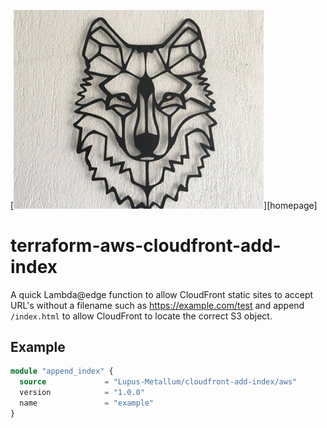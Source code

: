 [<img src="https://raw.githubusercontent.com/Lupus-Metallum/brand/master/images/logo.jpg" width="400"/>][homepage]

# terraform-aws-cloudfront-add-index

A quick Lambda@edge function to allow CloudFront static sites to accept URL's without a filename such as https://example.com/test and append `/index.html` to allow CloudFront to locate the correct S3 object.

## Example
``` terraform
module "append_index" {
  source             = "Lupus-Metallum/cloudfront-add-index/aws"
  version            = "1.0.0"
  name               = "example"
}
```